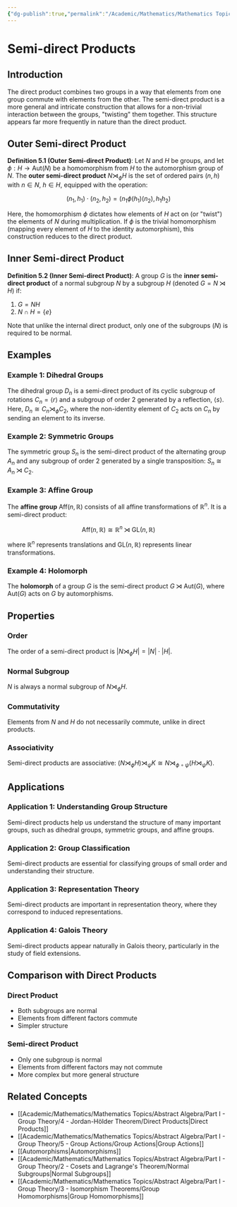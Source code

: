 ```yaml
---
{"dg-publish":true,"permalink":"/Academic/Mathematics/Mathematics Topics/Abstract Algebra/Part I - Group Theory/5 - Group Actions/Semi-direct Products/"}
---
```



# Semi-direct Products

## Introduction

The direct product combines two groups in a way that elements from one group commute with elements from the other. The semi-direct product is a more general and intricate construction that allows for a non-trivial interaction between the groups, "twisting" them together. This structure appears far more frequently in nature than the direct product.

## Outer Semi-direct Product

**Definition 5.1 (Outer Semi-direct Product)**: Let $N$ and $H$ be groups, and let $\phi: H \to \text{Aut}(N)$ be a homomorphism from $H$ to the automorphism group of $N$. The **outer semi-direct product** $N \rtimes_\phi H$ is the set of ordered pairs $(n, h)$ with $n \in N$, $h \in H$, equipped with the operation:

$$(n_1, h_1) \cdot (n_2, h_2) = (n_1 \phi(h_1)(n_2), h_1 h_2)$$

Here, the homomorphism $\phi$ dictates how elements of $H$ act on (or "twist") the elements of $N$ during multiplication. If $\phi$ is the trivial homomorphism (mapping every element of $H$ to the identity automorphism), this construction reduces to the direct product.

## Inner Semi-direct Product

**Definition 5.2 (Inner Semi-direct Product)**: A group $G$ is the **inner semi-direct product** of a normal subgroup $N$ by a subgroup $H$ (denoted $G = N \rtimes H$) if:

1. $G = NH$
2. $N \cap H = \{e\}$

Note that unlike the internal direct product, only one of the subgroups ($N$) is required to be normal.

## Examples

### Example 1: Dihedral Groups

The dihedral group $D_n$ is a semi-direct product of its cyclic subgroup of rotations $C_n = \langle r \rangle$ and a subgroup of order 2 generated by a reflection, $\langle s \rangle$. Here, $D_n \cong C_n \rtimes_\phi C_2$, where the non-identity element of $C_2$ acts on $C_n$ by sending an element to its inverse.

### Example 2: Symmetric Groups

The symmetric group $S_n$ is the semi-direct product of the alternating group $A_n$ and any subgroup of order 2 generated by a single transposition: $S_n \cong A_n \rtimes C_2$.

### Example 3: Affine Group

The **affine group** $\text{Aff}(n, \mathbb{R})$ consists of all affine transformations of $\mathbb{R}^n$. It is a semi-direct product:

$$\text{Aff}(n, \mathbb{R}) \cong \mathbb{R}^n \rtimes \text{GL}(n, \mathbb{R})$$

where $\mathbb{R}^n$ represents translations and $\text{GL}(n, \mathbb{R})$ represents linear transformations.

### Example 4: Holomorph

The **holomorph** of a group $G$ is the semi-direct product $G \rtimes \text{Aut}(G)$, where $\text{Aut}(G)$ acts on $G$ by automorphisms.

## Properties

### Order
The order of a semi-direct product is $|N \rtimes_\phi H| = |N| \cdot |H|$.

### Normal Subgroup
$N$ is always a normal subgroup of $N \rtimes_\phi H$.

### Commutativity
Elements from $N$ and $H$ do not necessarily commute, unlike in direct products.

### Associativity
Semi-direct products are associative: $(N \rtimes_\phi H) \rtimes_\psi K \cong N \rtimes_{\phi \circ \psi} (H \rtimes_\psi K)$.

## Applications

### Application 1: Understanding Group Structure

Semi-direct products help us understand the structure of many important groups, such as dihedral groups, symmetric groups, and affine groups.

### Application 2: Group Classification

Semi-direct products are essential for classifying groups of small order and understanding their structure.

### Application 3: Representation Theory

Semi-direct products are important in representation theory, where they correspond to induced representations.

### Application 4: Galois Theory

Semi-direct products appear naturally in Galois theory, particularly in the study of field extensions.

## Comparison with Direct Products

### Direct Product
- Both subgroups are normal
- Elements from different factors commute
- Simpler structure

### Semi-direct Product
- Only one subgroup is normal
- Elements from different factors may not commute
- More complex but more general structure

## Related Concepts

- [[Academic/Mathematics/Mathematics Topics/Abstract Algebra/Part I - Group Theory/4 - Jordan-Hölder Theorem/Direct Products\|Direct Products]]
- [[Academic/Mathematics/Mathematics Topics/Abstract Algebra/Part I - Group Theory/5 - Group Actions/Group Actions\|Group Actions]]
- [[Automorphisms\|Automorphisms]]
- [[Academic/Mathematics/Mathematics Topics/Abstract Algebra/Part I - Group Theory/2 - Cosets and Lagrange's Theorem/Normal Subgroups\|Normal Subgroups]]
- [[Academic/Mathematics/Mathematics Topics/Abstract Algebra/Part I - Group Theory/3 - Isomorphism Theorems/Group Homomorphisms\|Group Homomorphisms]] 